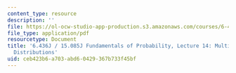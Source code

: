 ```yaml
---
content_type: resource
description: ''
file: https://ol-ocw-studio-app-production.s3.amazonaws.com/courses/6-436j-fundamentals-of-probability-fall-2018/ceb423b6a703abd60429367b733f45bf_MIT6_436JF18_lec14.pdf
file_type: application/pdf
resourcetype: Document
title: '6.436J / 15.085J Fundamentals of Probability, Lecture 14: Multivariate Normal
  Distributions'
uid: ceb423b6-a703-abd6-0429-367b733f45bf
---
```

